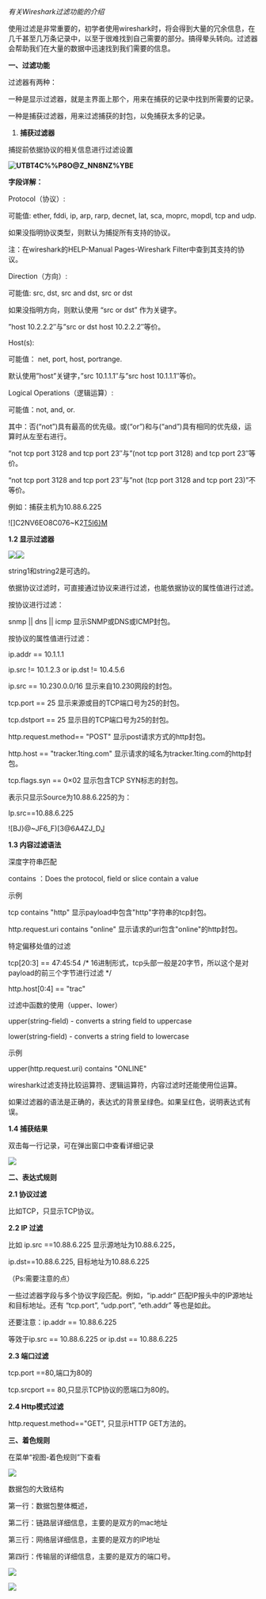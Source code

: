 *有关Wireshark过滤功能的介绍*

使用过滤是非常重要的，初学者使用wireshark时，将会得到大量的冗余信息，在几千甚至几万条记录中，以至于很难找到自己需要的部分。搞得晕头转向。过滤器会帮助我们在大量的数据中迅速找到我们需要的信息。

**一、过滤功能**

过滤器有两种：

一种是显示过滤器，就是主界面上那个，用来在捕获的记录中找到所需要的记录。

一种是捕获过滤器，用来过滤捕获的封包，以免捕获太多的记录。

1.  **捕获过滤器**

捕捉前依据协议的相关信息进行过滤设置

**![UTBT4C%%P8O@Z_NN8NZ%YBE](media/38016a4409775363ae3223d291a53d4f.png)**

**字段详解：**

Protocol（协议）:

可能值: ether, fddi, ip, arp, rarp, decnet, lat, sca, moprc, mopdl, tcp and udp.

如果没指明协议类型，则默认为捕捉所有支持的协议。

注：在wireshark的HELP-Manual Pages-Wireshark Filter中查到其支持的协议。

Direction（方向）:

可能值: src, dst, src and dst, src or dst

如果没指明方向，则默认使用 “src or dst” 作为关键字。

”host 10.2.2.2″与”src or dst host 10.2.2.2″等价。

Host(s):

可能值： net, port, host, portrange.

默认使用”host”关键字，”src 10.1.1.1″与”src host 10.1.1.1″等价。

Logical Operations（逻辑运算）:

可能值：not, and, or.

其中：否(“not”)具有最高的优先级。或(“or”)和与(“and”)具有相同的优先级，运算时从左至右进行。

“not tcp port 3128 and tcp port 23″与”(not tcp port 3128) and tcp port 23″等价。

“not tcp port 3128 and tcp port 23″与”not (tcp port 3128 and tcp port
23)”不等价。

例如：捕获主机为10.88.6.225

![]C2NV6EO8C076\~K2[T5I6}M](media/eae557a2983be16a54a092c87b30fdbe.png)

**1.2 显示过滤器**

![](media/8513abfef67ad925332e475d507ee70a.png)![](media/19d3ccb2e5a3f7d3a231f4b9c0a4734c.png)

string1和string2是可选的。

依据协议过滤时，可直接通过协议来进行过滤，也能依据协议的属性值进行过滤。

按协议进行过滤：

snmp \|\| dns \|\| icmp 显示SNMP或DNS或ICMP封包。

按协议的属性值进行过滤：

ip.addr == 10.1.1.1

ip.src != 10.1.2.3 or ip.dst != 10.4.5.6

ip.src == 10.230.0.0/16 显示来自10.230网段的封包。

tcp.port == 25 显示来源或目的TCP端口号为25的封包。

tcp.dstport == 25 显示目的TCP端口号为25的封包。

http.request.method== "POST" 显示post请求方式的http封包。

http.host == "tracker.1ting.com" 显示请求的域名为tracker.1ting.com的http封包。

tcp.flags.syn == 0×02 显示包含TCP SYN标志的封包。

表示只显示Source为10.88.6.225的为：

Ip.src==10.88.6.225

![BJ}@\~JF6_F)[3@6A4ZJ_D[J](media/500af11199ea9abad505827b0eb8a845.png)

**1.3 内容过滤语法**

深度字符串匹配

contains ：Does the protocol, field or slice contain a value

示例

tcp contains "http" 显示payload中包含"http"字符串的tcp封包。

http.request.uri contains "online" 显示请求的uri包含"online"的http封包。

特定偏移处值的过滤

tcp[20:3] == 47:45:54 /\*
16进制形式，tcp头部一般是20字节，所以这个是对payload的前三个字节进行过滤 \*/

http.host[0:4] == "trac"

过滤中函数的使用（upper、lower）

upper(string-field) - converts a string field to uppercase

lower(string-field) - converts a string field to lowercase

示例

upper(http.request.uri) contains "ONLINE"

wireshark过滤支持比较运算符、逻辑运算符，内容过滤时还能使用位运算。

如果过滤器的语法是正确的，表达式的背景呈绿色。如果呈红色，说明表达式有误。

**1.4 捕获结果**

双击每一行记录，可在弹出窗口中查看详细记录

![](media/17ca6d294a21818eb4985ffa95170c94.png)

**二、表达式规则**

**2.1 协议过滤**

比如TCP，只显示TCP协议。

**2.2 IP 过滤**

比如 ip.src ==10.88.6.225 显示源地址为10.88.6.225，

ip.dst==10.88.6.225, 目标地址为10.88.6.225

（Ps:需要注意的点）

一些过滤器字段与多个协议字段匹配。例如，“ip.addr”
匹配IP报头中的IP源地址和目标地址。还有 “tcp.port”, “udp.port”, “eth.addr”
等也是如此。

还要注意：ip.addr == 10.88.6.225

等效于ip.src == 10.88.6.225 or ip.dst == 10.88.6.225

**2.3 端口过滤**

tcp.port ==80,端口为80的

tcp.srcport == 80,只显示TCP协议的愿端口为80的。

**2.4 Http模式过滤**

http.request.method=="GET", 只显示HTTP GET方法的。

**三、着色规则**

在菜单“视图-着色规则”下查看

![](media/071e808976d2fb0d13e2cbf3f25868d0.png)

数据包的大致结构

第一行：数据包整体概述，

第二行：链路层详细信息，主要的是双方的mac地址

第三行：网络层详细信息，主要的是双方的IP地址

第四行：传输层的详细信息，主要的是双方的端口号。

![](media/bf1b268847cb5058ecf5b79bc03c2ac6.png)

![](media/db21883149d4d9f2d5195303f5eb35e8.png)
